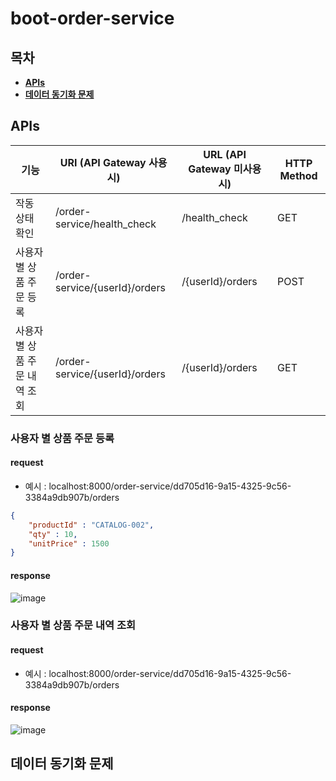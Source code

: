 # boot-order-service
## 목차
* **[APIs](##APIs)**
* **[데이터 동기화 문제](##데이터-동기화-문제)**

## APIs
|기능|URI (API Gateway 사용시)|URL (API Gateway 미사용시)|HTTP Method|
|----|------------------------|-------------------------|-----------|
|작동 상태 확인|/order-service/health_check|/health_check|GET|
|사용자 별 상품 주문 등록|/order-service/{userId}/orders|/{userId}/orders|POST|
|사용자 별 상품 주문 내역 조회|/order-service/{userId}/orders|/{userId}/orders|GET|

### 사용자 별 상품 주문 등록
#### request
- 예시 : localhost:8000/order-service/dd705d16-9a15-4325-9c56-3384a9db907b/orders
```json
{
    "productId" : "CATALOG-002",
    "qty" : 10,
    "unitPrice" : 1500
}
```

#### response
![image](https://user-images.githubusercontent.com/31242766/194751239-ed3124ee-65e3-4731-955d-2494ed40f459.png)

### 사용자 별 상품 주문 내역 조회
#### request
- 예시 : localhost:8000/order-service/dd705d16-9a15-4325-9c56-3384a9db907b/orders

#### response
![image](https://user-images.githubusercontent.com/31242766/194751323-16b3ced6-39be-4465-907c-dfbb7a4b880b.png)

## 데이터 동기화 문제
